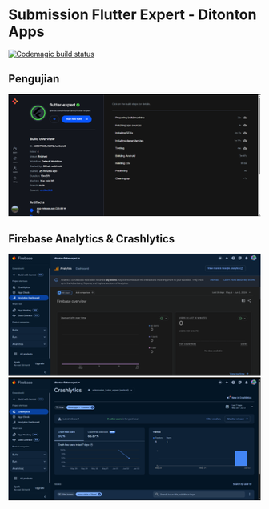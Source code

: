 # Submission Flutter Expert - Ditonton Apps

[![Codemagic build status](https://api.codemagic.io/apps/6659eec094dcc7790c3ec45d/6659eec094dcc7790c3ec45c/status_badge.svg)](https://codemagic.io/apps/6659eec094dcc7790c3ec45d/6659eec094dcc7790c3ec45c/latest_build)

## Pengujian
![alt text](/assets/image.png)

## Firebase Analytics & Crashlytics
![alt text](/assets/analytics.png)
![alt text](/assets/crashlytics.png)
